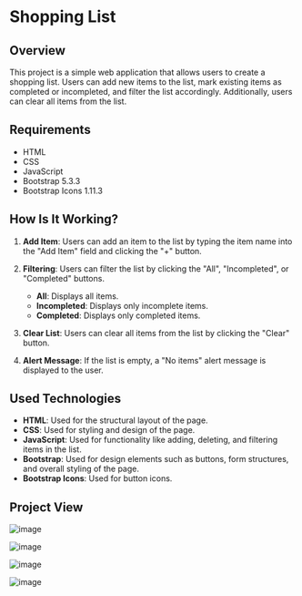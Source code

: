 # Shopping List

## Overview

This project is a simple web application that allows users to create a shopping list. Users can add new items to the list, mark existing items as completed or incompleted, and filter the list accordingly. Additionally, users can clear all items from the list.

## Requirements

- HTML
- CSS
- JavaScript
- Bootstrap 5.3.3
- Bootstrap Icons 1.11.3

## How Is It Working?

1. **Add Item**: Users can add an item to the list by typing the item name into the "Add Item" field and clicking the "+" button.

2. **Filtering**: Users can filter the list by clicking the "All", "Incompleted", or "Completed" buttons.
   - **All**: Displays all items.
   - **Incompleted**: Displays only incomplete items.
   - **Completed**: Displays only completed items.

3. **Clear List**: Users can clear all items from the list by clicking the "Clear" button.

4. **Alert Message**: If the list is empty, a "No items" alert message is displayed to the user.

## Used Technologies

- **HTML**: Used for the structural layout of the page.
- **CSS**: Used for styling and design of the page.
- **JavaScript**: Used for functionality like adding, deleting, and filtering items in the list.
- **Bootstrap**: Used for design elements such as buttons, form structures, and overall styling of the page.
- **Bootstrap Icons**: Used for button icons.


## Project View

![image](https://github.com/user-attachments/assets/9668cad7-33c0-4e49-b468-8a2ac96232c5)

![image](https://github.com/user-attachments/assets/d9988276-3be1-485e-9bcf-9ef20956e556)

![image](https://github.com/user-attachments/assets/db4c1103-dbe8-46f8-b6bd-643f1c84cd83)

![image](https://github.com/user-attachments/assets/4d11a904-08a3-4507-96f0-8c899e462a59)






